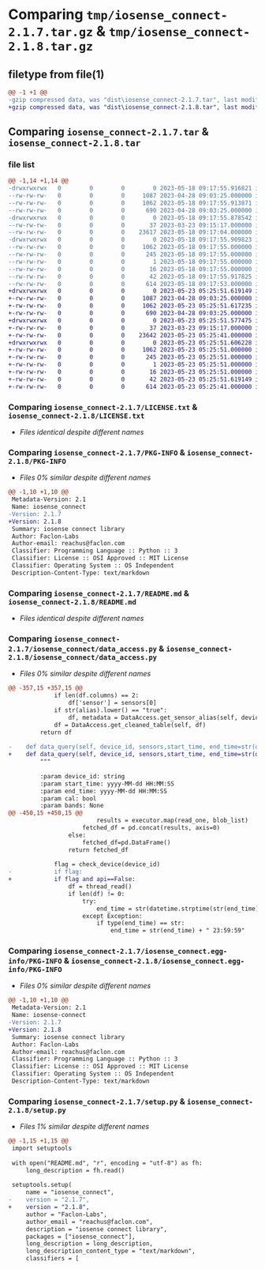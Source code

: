 # Comparing `tmp/iosense_connect-2.1.7.tar.gz` & `tmp/iosense_connect-2.1.8.tar.gz`

## filetype from file(1)

```diff
@@ -1 +1 @@
-gzip compressed data, was "dist\iosense_connect-2.1.7.tar", last modified: Thu May 18 09:17:55 2023, max compression
+gzip compressed data, was "dist\iosense_connect-2.1.8.tar", last modified: Tue May 23 05:25:51 2023, max compression
```

## Comparing `iosense_connect-2.1.7.tar` & `iosense_connect-2.1.8.tar`

### file list

```diff
@@ -1,14 +1,14 @@
-drwxrwxrwx   0        0        0        0 2023-05-18 09:17:55.916821 iosense_connect-2.1.7/
--rw-rw-rw-   0        0        0     1087 2023-04-28 09:03:25.000000 iosense_connect-2.1.7/LICENSE.txt
--rw-rw-rw-   0        0        0     1062 2023-05-18 09:17:55.913871 iosense_connect-2.1.7/PKG-INFO
--rw-rw-rw-   0        0        0      690 2023-04-28 09:03:25.000000 iosense_connect-2.1.7/README.md
-drwxrwxrwx   0        0        0        0 2023-05-18 09:17:55.878542 iosense_connect-2.1.7/iosense_connect/
--rw-rw-rw-   0        0        0       37 2023-03-23 09:15:17.000000 iosense_connect-2.1.7/iosense_connect/__init__.py
--rw-rw-rw-   0        0        0    23617 2023-05-18 09:17:04.000000 iosense_connect-2.1.7/iosense_connect/data_access.py
-drwxrwxrwx   0        0        0        0 2023-05-18 09:17:55.909823 iosense_connect-2.1.7/iosense_connect.egg-info/
--rw-rw-rw-   0        0        0     1062 2023-05-18 09:17:55.000000 iosense_connect-2.1.7/iosense_connect.egg-info/PKG-INFO
--rw-rw-rw-   0        0        0      245 2023-05-18 09:17:55.000000 iosense_connect-2.1.7/iosense_connect.egg-info/SOURCES.txt
--rw-rw-rw-   0        0        0        1 2023-05-18 09:17:55.000000 iosense_connect-2.1.7/iosense_connect.egg-info/dependency_links.txt
--rw-rw-rw-   0        0        0       16 2023-05-18 09:17:55.000000 iosense_connect-2.1.7/iosense_connect.egg-info/top_level.txt
--rw-rw-rw-   0        0        0       42 2023-05-18 09:17:55.917825 iosense_connect-2.1.7/setup.cfg
--rw-rw-rw-   0        0        0      614 2023-05-18 09:17:53.000000 iosense_connect-2.1.7/setup.py
+drwxrwxrwx   0        0        0        0 2023-05-23 05:25:51.619149 iosense_connect-2.1.8/
+-rw-rw-rw-   0        0        0     1087 2023-04-28 09:03:25.000000 iosense_connect-2.1.8/LICENSE.txt
+-rw-rw-rw-   0        0        0     1062 2023-05-23 05:25:51.617235 iosense_connect-2.1.8/PKG-INFO
+-rw-rw-rw-   0        0        0      690 2023-04-28 09:03:25.000000 iosense_connect-2.1.8/README.md
+drwxrwxrwx   0        0        0        0 2023-05-23 05:25:51.577475 iosense_connect-2.1.8/iosense_connect/
+-rw-rw-rw-   0        0        0       37 2023-03-23 09:15:17.000000 iosense_connect-2.1.8/iosense_connect/__init__.py
+-rw-rw-rw-   0        0        0    23642 2023-05-23 05:25:41.000000 iosense_connect-2.1.8/iosense_connect/data_access.py
+drwxrwxrwx   0        0        0        0 2023-05-23 05:25:51.606228 iosense_connect-2.1.8/iosense_connect.egg-info/
+-rw-rw-rw-   0        0        0     1062 2023-05-23 05:25:51.000000 iosense_connect-2.1.8/iosense_connect.egg-info/PKG-INFO
+-rw-rw-rw-   0        0        0      245 2023-05-23 05:25:51.000000 iosense_connect-2.1.8/iosense_connect.egg-info/SOURCES.txt
+-rw-rw-rw-   0        0        0        1 2023-05-23 05:25:51.000000 iosense_connect-2.1.8/iosense_connect.egg-info/dependency_links.txt
+-rw-rw-rw-   0        0        0       16 2023-05-23 05:25:51.000000 iosense_connect-2.1.8/iosense_connect.egg-info/top_level.txt
+-rw-rw-rw-   0        0        0       42 2023-05-23 05:25:51.619149 iosense_connect-2.1.8/setup.cfg
+-rw-rw-rw-   0        0        0      614 2023-05-23 05:25:41.000000 iosense_connect-2.1.8/setup.py
```

### Comparing `iosense_connect-2.1.7/LICENSE.txt` & `iosense_connect-2.1.8/LICENSE.txt`

 * *Files identical despite different names*

### Comparing `iosense_connect-2.1.7/PKG-INFO` & `iosense_connect-2.1.8/PKG-INFO`

 * *Files 0% similar despite different names*

```diff
@@ -1,10 +1,10 @@
 Metadata-Version: 2.1
 Name: iosense_connect
-Version: 2.1.7
+Version: 2.1.8
 Summary: iosense connect library
 Author: Faclon-Labs
 Author-email: reachus@faclon.com
 Classifier: Programming Language :: Python :: 3
 Classifier: License :: OSI Approved :: MIT License
 Classifier: Operating System :: OS Independent
 Description-Content-Type: text/markdown
```

### Comparing `iosense_connect-2.1.7/README.md` & `iosense_connect-2.1.8/README.md`

 * *Files identical despite different names*

### Comparing `iosense_connect-2.1.7/iosense_connect/data_access.py` & `iosense_connect-2.1.8/iosense_connect/data_access.py`

 * *Files 0% similar despite different names*

```diff
@@ -357,15 +357,15 @@
             if len(df.columns) == 2:
                 df['sensor'] = sensors[0]
             if str(alias).lower() == "true":
                 df, metadata = DataAccess.get_sensor_alias(self, device_id, df, metadata,onpremise=onpremise)
             df = DataAccess.get_cleaned_table(self, df)
         return df
 
-    def data_query(self, device_id, sensors,start_time, end_time=str(datetime.now()), alias=True,cal=True, bands=None,onpremise=False,compute=None,IST=True):
+    def data_query(self, device_id, sensors,start_time, end_time=str(datetime.now()), alias=True,cal=True, bands=None,onpremise=False,compute=None,api=False,IST=True):
         """
 
         :param device_id: string
         :param start_time: yyyy-MM-dd HH:MM:SS
         :param end_time: yyyy-MM-dd HH:MM:SS
         :param cal: bool
         :param bands: None
@@ -450,15 +450,15 @@
                         results = executor.map(read_one, blob_list)
                     fetched_df = pd.concat(results, axis=0)
                 else:
                     fetched_df=pd.DataFrame()
                 return fetched_df
 
             flag = check_device(device_id)
-            if flag:
+            if flag and api==False:
                 df = thread_read()
                 if len(df) != 0:
                     try:
                         end_time = str(datetime.strptime(str(end_time), '%Y-%m-%d %H:%M:%S'))
                     except Exception:
                         if type(end_time) == str:
                             end_time = str(end_time) + " 23:59:59"
```

### Comparing `iosense_connect-2.1.7/iosense_connect.egg-info/PKG-INFO` & `iosense_connect-2.1.8/iosense_connect.egg-info/PKG-INFO`

 * *Files 0% similar despite different names*

```diff
@@ -1,10 +1,10 @@
 Metadata-Version: 2.1
 Name: iosense-connect
-Version: 2.1.7
+Version: 2.1.8
 Summary: iosense connect library
 Author: Faclon-Labs
 Author-email: reachus@faclon.com
 Classifier: Programming Language :: Python :: 3
 Classifier: License :: OSI Approved :: MIT License
 Classifier: Operating System :: OS Independent
 Description-Content-Type: text/markdown
```

### Comparing `iosense_connect-2.1.7/setup.py` & `iosense_connect-2.1.8/setup.py`

 * *Files 1% similar despite different names*

```diff
@@ -1,15 +1,15 @@
 import setuptools
 
 with open("README.md", "r", encoding = "utf-8") as fh:
     long_description = fh.read()
 
 setuptools.setup(
     name = "iosense_connect",
-    version = "2.1.7",
+    version = "2.1.8",
     author = "Faclon-Labs",
     author_email = "reachus@faclon.com",
     description = "iosense connect library",
     packages = ["iosense_connect"],
     long_description = long_description,
     long_description_content_type = "text/markdown",
     classifiers = [
```

